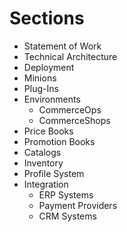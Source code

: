 # Sections

* Statement of Work
* Technical Architecture
* Deployment
* Minions
* Plug-Ins
* Environments
  * CommerceOps
  * CommerceShops
* Price Books
* Promotion Books
* Catalogs
* Inventory
* Profile System
* Integration
  * ERP Systems
  * Payment Providers
  * CRM Systems



